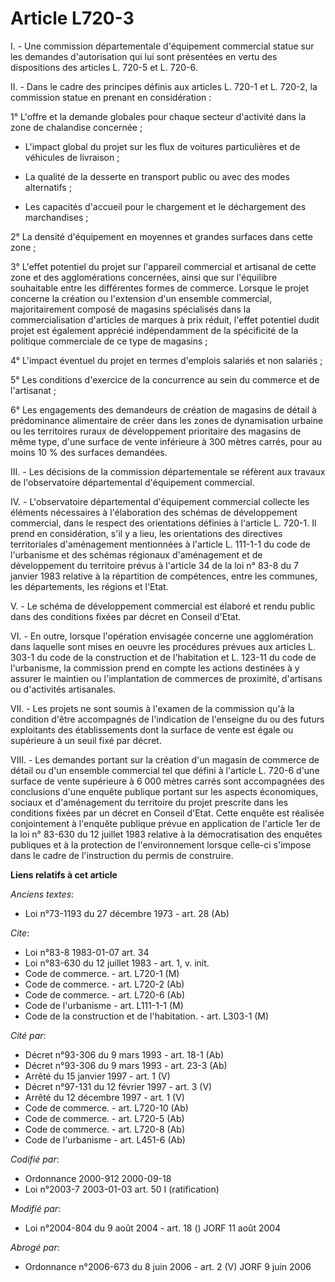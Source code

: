 # Article L720-3

I. - Une commission départementale d'équipement commercial statue sur les demandes d'autorisation qui lui sont présentées en
vertu des dispositions des articles L. 720-5 et L. 720-6.

II. - Dans le cadre des principes définis aux articles L. 720-1 et L. 720-2, la commission statue en prenant en
considération :

1° L'offre et la demande globales pour chaque secteur d'activité dans la zone de chalandise concernée ;

- L'impact global du projet sur les flux de voitures particulières et de véhicules de livraison ;

- La qualité de la desserte en transport public ou avec des modes alternatifs ;

- Les capacités d'accueil pour le chargement et le déchargement des marchandises ;

2° La densité d'équipement en moyennes et grandes surfaces dans cette zone ;

3° L'effet potentiel du projet sur l'appareil commercial et artisanal de cette zone et des agglomérations concernées, ainsi
que sur l'équilibre souhaitable entre les différentes formes de commerce. Lorsque le projet concerne la création ou
l'extension d'un ensemble commercial, majoritairement composé de magasins spécialisés dans la commercialisation d'articles de
marques à prix réduit, l'effet potentiel dudit projet est également apprécié indépendamment de la spécificité de la politique
commerciale de ce type de magasins ;

4° L'impact éventuel du projet en termes d'emplois salariés et non salariés ;

5° Les conditions d'exercice de la concurrence au sein du commerce et de l'artisanat ;

6° Les engagements des demandeurs de création de magasins de détail à prédominance alimentaire de créer dans les zones de
dynamisation urbaine ou les territoires ruraux de développement prioritaire des magasins de même type, d'une surface de vente
inférieure à 300 mètres carrés, pour au moins 10 % des surfaces demandées.

III. - Les décisions de la commission départementale se réfèrent aux travaux de l'observatoire départemental d'équipement
commercial.

IV. - L'observatoire départemental d'équipement commercial collecte les éléments nécessaires à l'élaboration des schémas de
développement commercial, dans le respect des orientations définies à l'article L. 720-1. Il prend en considération, s'il y a
lieu, les orientations des directives territoriales d'aménagement mentionnées à l'article L. 111-1-1 du code de l'urbanisme
et des schémas régionaux d'aménagement et de développement du territoire prévus à l'article 34 de la loi n° 83-8 du 7 janvier
1983 relative à la répartition de compétences, entre les communes, les départements, les régions et l'Etat.

V. - Le schéma de développement commercial est élaboré et rendu public dans des conditions fixées par décret en Conseil
d'Etat.

VI. - En outre, lorsque l'opération envisagée concerne une agglomération dans laquelle sont mises en oeuvre les procédures
prévues aux articles L. 303-1 du code de la construction et de l'habitation et L. 123-11 du code de l'urbanisme, la
commission prend en compte les actions destinées à y assurer le maintien ou l'implantation de commerces de proximité,
d'artisans ou d'activités artisanales.

VII. - Les projets ne sont soumis à l'examen de la commission qu'à la condition d'être accompagnés de l'indication de
l'enseigne du ou des futurs exploitants des établissements dont la surface de vente est égale ou supérieure à un seuil fixé
par décret.

VIII. - Les demandes portant sur la création d'un magasin de commerce de détail ou d'un ensemble commercial tel que défini à
l'article L. 720-6 d'une surface de vente supérieure à 6 000 mètres carrés sont accompagnées des conclusions d'une enquête
publique portant sur les aspects économiques, sociaux et d'aménagement du territoire du projet prescrite dans les conditions
fixées par un décret en Conseil d'Etat. Cette enquête est réalisée conjointement à l'enquête publique prévue en application
de l'article 1er de la loi n° 83-630 du 12 juillet 1983 relative à la démocratisation des enquêtes publiques et à la
protection de l'environnement lorsque celle-ci s'impose dans le cadre de l'instruction du permis de construire.

**Liens relatifs à cet article**

_Anciens textes_:

  - Loi n°73-1193 du 27 décembre 1973 - art. 28 (Ab)

_Cite_:

  - Loi n°83-8 1983-01-07 art. 34
  - Loi n°83-630 du 12 juillet 1983 - art. 1, v. init.
  - Code de commerce. - art. L720-1 (M)
  - Code de commerce. - art. L720-2 (Ab)
  - Code de commerce. - art. L720-6 (Ab)
  - Code de l'urbanisme - art. L111-1-1 (M)
  - Code de la construction et de l'habitation. - art. L303-1 (M)

_Cité par_:

  - Décret n°93-306 du 9 mars 1993 - art. 18-1 (Ab)
  - Décret n°93-306 du 9 mars 1993 - art. 23-3 (Ab)
  - Arrêté du 15 janvier 1997 - art. 1 (V)
  - Décret n°97-131 du 12 février 1997 - art. 3 (V)
  - Arrêté du 12 décembre 1997 - art. 1 (V)
  - Code de commerce. - art. L720-10 (Ab)
  - Code de commerce. - art. L720-5 (Ab)
  - Code de commerce. - art. L720-8 (Ab)
  - Code de l'urbanisme - art. L451-6 (Ab)

_Codifié par_:

  - Ordonnance 2000-912 2000-09-18
  - Loi n°2003-7 2003-01-03 art. 50 I (ratification)

_Modifié par_:

  - Loi n°2004-804 du 9 août 2004 - art. 18 () JORF 11 août 2004

_Abrogé par_:

  - Ordonnance n°2006-673 du 8 juin 2006 - art. 2 (V) JORF 9 juin 2006
